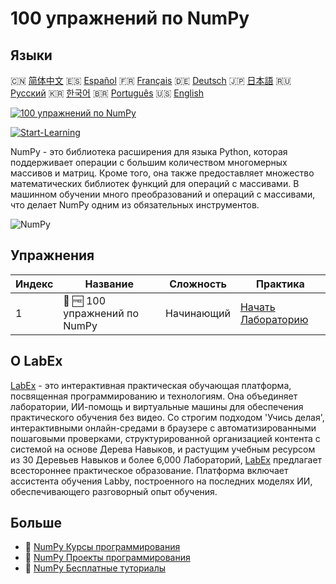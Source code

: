 # 100 упражнений по NumPy

## Языки

🇨🇳 [简体中文](README_zh.md) 🇪🇸 [Español](README_es.md) 🇫🇷 [Français](README_fr.md) 🇩🇪 [Deutsch](README_de.md) 🇯🇵 [日本語](README_ja.md) 🇷🇺 [Русский](README_ru.md) 🇰🇷 [한국어](README_ko.md) 🇧🇷 [Português](README_pt.md) 🇺🇸 [English](README.md) 

[![100 упражнений по NumPy](https://cover-creator.labex.io/100-numpy-exercises.png?lang=ru)](https://labex.io/ru/courses/100-numpy-exercises)

[![Start-Learning](https://img.shields.io/badge/Start-Learning-whitesmoke?style=for-the-badge)](https://labex.io/ru/courses/100-numpy-exercises)

NumPy - это библиотека расширения для языка Python, которая поддерживает операции с большим количеством многомерных массивов и матриц. Кроме того, она также предоставляет множество математических библиотек функций для операций с массивами. В машинном обучении много преобразований и операций с массивами, что делает NumPy одним из обязательных инструментов.

![NumPy](https://img.shields.io/badge/NumPy-whitesmoke?style=for-the-badge&logo=numpy)


## Упражнения

|   Индекс | Название                      | Сложность   | Практика                                                                                                                       |
|----------|-------------------------------|-------------|--------------------------------------------------------------------------------------------------------------------------------|
|        1 | 🧩 🆓 100 упражнений по NumPy | Начинающий  | <a target='_blank' href='https://labex.io/ru/labs/100-numpy-exercises-20746?course=100-numpy-exercises'>Начать Лабораторию</a> |

## О LabEx

[LabEx](https://labex.io) - это интерактивная практическая обучающая платформа, посвященная программированию и технологиям. Она объединяет лаборатории, ИИ-помощь и виртуальные машины для обеспечения практического обучения без видео. Со строгим подходом 'Учись делая', интерактивными онлайн-средами в браузере с автоматизированными пошаговыми проверками, структурированной организацией контента с системой на основе Дерева Навыков, и растущим учебным ресурсом из 30 Деревьев Навыков и более 6,000 Лабораторий, [LabEx](https://labex.io) предлагает всестороннее практическое образование. Платформа включает ассистента обучения Labby, построенного на последних моделях ИИ, обеспечивающего разговорный опыт обучения.

## Больше

- 🔗 [NumPy Курсы программирования](https://github.com/labex-labs/awesome-programming-courses)
- 🔗 [NumPy Проекты программирования](https://github.com/labex-labs/awesome-programming-projects)
- 🔗 [NumPy Бесплатные туториалы](https://github.com/labex-labs/numpy-free-tutorials)

